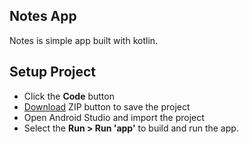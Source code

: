 ## Notes App
Notes is simple app built with kotlin.

## Setup Project 
- Click the **Code** button
- [Download](https://github.com/fadelarmando/notes/archive/refs/heads/master.zip) ZIP button to save the project
- Open Android Studio and import the project
- Select the **Run > Run 'app'** to build and run the app.

